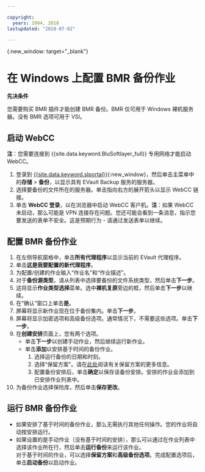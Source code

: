 ```yaml
---

copyright:
  years: 1994, 2018
lastupdated: "2018-07-02"

---
```

{:new_window: target="_blank"}

# 在 Windows 上配置 BMR 备份作业

**先决条件**

您需要购买 BMR 插件才能创建 BMR 备份。BMR 仅可用于 Windows 裸机服务器。没有 BMR 选项可用于 VSI。

## 启动 WebCC
**注**：您需要连接到 {{site.data.keyword.BluSoftlayer_full}} 专用网络才能启动 WebCC。
1. 登录到 [{{site.data.keyword.slportal}}](https://control.softlayer.com/){:new_window}，然后单击主菜单中的**存储** > **备份**，以显示具有 EVault Backup 服务的服务器。 
2. 选择要备份的文件所在的服务器。单击指向右方的展开箭头以显示 WebCC 链接。
4. 单击 **WebCC 登录**，以在浏览器中启动 WebCC 客户机。**注**：如果 WebCC 未启动，那么可能是 VPN 连接存在问题。您还可能会看到一条消息，指示您要发送的表单不安全。这是预期行为 - 请通过发送表单以继续。
  
## 配置 BMR 备份作业

1. 在左侧导航窗格中，单击**所有代理程序**以显示当前的 EVault 代理程序。
2. 单击**这是我要配置的新代理程序**。
3. 为配置/创建的作业输入“作业名”和“作业描述”。
4. 对于**备份源类型**，请从列表中选择要备份的文件系统类型，然后单击**下一步**。
5. 这将显示**作业类型选择**菜单。选中**裸机复原**旁边的框，然后单击**下一步**以继续。
6. 在“确认”窗口上单击**是**。
7. 屏幕将显示新作业现在位于备份集内。单击**下一步**。
8. 屏幕将显示加密选项和高级备份选项。通常情况下，不需要这些选项。单击**下一步**。   
9. 在**创建安排**页面上，您有两个选项。 
   - 单击**下一步**以创建手动作业，然后继续运行新作业。
   - 单击**添加**以安排基于时间的备份作业。 
     1. 选择运行备份的日期和时刻。
     2. 选择“保留方案”。请在[此处](evault-backup-faq.html)阅读有关保留方案的更多信息。
     3. 配置备份安排后，单击**确定**以保存该备份安排。安排的作业会添加到已安排作业列表中。 
10. 为备份作业选择保险库，然后单击**保存更改**。


## 运行 BMR 备份作业

  - 如果安排了基于时间的备份作业，那么无需执行其他任何操作。您的作业将自动按安排运行。
  - 如果设置的是手动作业（没有基于时间的安排），那么可以通过在作业列表中选择该作业所在行，然后单击**运行备份**来运行该作业。<br/> 对于基于时间的作业，可以选择**保留方案**和**高级备份选项**。完成配置选项后，单击**启动备份**以启动作业。
